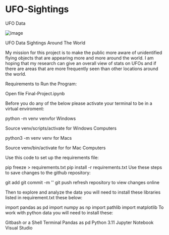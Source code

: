 # UFO-Sightings
UFO Data 

![image](https://github.com/joannathom/UFO-Sightings-/assets/122498031/2809e186-510a-46bd-bbd7-e09c08a8a92a)

UFO Data Sightings Around The World

My mission for this project is to make the public more aware of unidentified flying objects that are appearing more and more around the world. 
I am hoping that my research can give an overall view of stats on UFOs and if there are areas that are more frequently seen than other locations
around the world. 

Requirements to Run the Program:

Open file Final-Project.ipynb 

Before you do any of the below please activate your terminal to be in a virtual enviroment:

python -m venv venvfor Windows

Source venv/scripts/activate for Windows Computers

python3 -m venv venv for Macs

Source venv/bin/activate for for Mac Computers

Use this code to set up the requirements file:

pip freeze > requirements.txt
pip install -r requirements.txt
Use these steps to save changes to the github repository:

git add
git commit -m ''
git push
refresh repository to view changes online

Then to explore and analyze the data you will need to install these libraries listed in requirement.txt these below:

import pandas as pd
import numpy as np
import pathlib
import matplotlib
To work with python data you will need to install these:

Gitbash or a Shell Terminal
Pandas as pd
Python 3.11
Jupyter Notebook
Visual Studio
